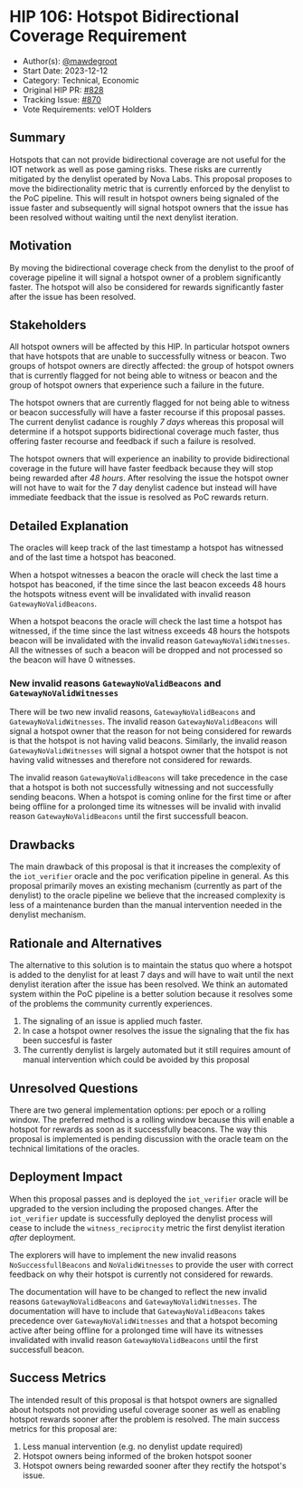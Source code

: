 # HIP 106: Hotspot Bidirectional Coverage Requirement

- Author(s): [@mawdegroot](https://github.com/mawdegroot)
- Start Date: 2023-12-12
- Category: Technical, Economic
- Original HIP PR: [#828](https://github.com/helium/HIP/pull/828)
- Tracking Issue: [#870](https://github.com/helium/HIP/issues/870)
- Vote Requirements: veIOT Holders

## Summary

[summary]: #summary

Hotspots that can not provide bidirectional coverage are not useful for the IOT network as well as pose gaming risks. These risks are currently mitigated by the denylist operated by Nova Labs. This proposal proposes to move the bidirectionality metric that is currently enforced by the denylist to the PoC pipeline. This will result in hotspot owners being signaled of the issue faster and subsequently will signal hotspot owners that the issue has been resolved without waiting until the next denylist iteration.

## Motivation

[motivation]: #motivation

By moving the bidirectional coverage check from the denylist to the proof of coverage pipeline it will signal a hotspot owner of a problem significantly faster. The hotspot will also be considered for rewards significantly faster after the issue has been resolved.

## Stakeholders

[stakeholders]: #stakeholders

All hotspot owners will be affected by this HIP. In particular hotspot owners that have hotspots that are unable to successfully witness or beacon. Two groups of hotspot owners are directly affected: the group of hotspot owners that is currently flagged for not being able to witness or beacon and the group of hotspot owners that experience such a failure in the future.

The hotspot owners that are currently flagged for not being able to witness or beacon successfully will have a faster recourse if this proposal passes. The current denylist cadance is roughly _7 days_ whereas this proposal will determine if a hotspot supports bidirectional coverage much faster, thus offering faster recourse and feedback if such a failure is resolved.

The hotspot owners that will experience an inability to provide bidirectional coverage in the future will have faster feedback because they will stop being rewarded after _48 hours_. After resolving the issue the hotspot owner will not have to wait for the 7 day denylist cadence but instead will have immediate feedback that the issue is resolved as PoC rewards return.

## Detailed Explanation

[detailed-explanation]: #detailed-explanation

The oracles will keep track of the last timestamp a hotspot has witnessed and of the last time a hotspot has beaconed.

When a hotspot witnesses a beacon the oracle will check the last time a hotspot has beaconed, if the time since the last beacon exceeds 48 hours the hotspots witness event will be invalidated with invalid reason `GatewayNoValidBeacons`.

When a hotspot beacons the oracle will check the last time a hotspot has witnessed, if the time since the last witness exceeds 48 hours the hotspots beacon will be invalidated with the invalid reason `GatewayNoValidWitnesses`. All the witnesses of such a beacon will be dropped and not processed so the beacon will have 0 witnesses.

### New invalid reasons `GatewayNoValidBeacons` and `GatewayNoValidWitnesses`

[detailed-explanation-new-invalid-reasons]: #detailed-explanation-new-invalid-reasons

There will be two new invalid reasons, `GatewayNoValidBeacons` and `GatewayNoValidWitnesses`. The invalid reason `GatewayNoValidBeacons` will signal a hotspot owner that the reason for not being considered for rewards is that the hotspot is not having valid beacons. Similarly, the invalid reason `GatewayNoValidWitnesses` will signal a hotspot owner that the hotspot is not having valid witnesses and therefore not considered for rewards.

The invalid reason `GatewayNoValidBeacons` will take precedence in the case that a hotspot is both not successfully witnessing and not successfully sending beacons. When a hotspot is coming online for the first time or after being offline for a prolonged time its witnesses will be invalid with invalid reason `GatewayNoValidBeacons` until the first successfull beacon.

## Drawbacks

[drawbacks]: #drawbacks

The main drawback of this proposal is that it increases the complexity of the `iot_verifier` oracle and the poc verification pipeline in general. As this proposal primarily moves an existing mechanism (currently as part of the denylist) to the oracle pipeline we believe that the increased complexity is less of a maintenance burden than the manual intervention needed in the denylist mechanism.

## Rationale and Alternatives

[rationale-and-alternatives]: #rationale-and-alternatives

The alternative to this solution is to maintain the status quo where a hotspot is added to the denylist for at least 7 days and will have to wait until the next denylist iteration after the issue has been resolved. We think an automated system within the PoC pipeline is a better solution because it resolves some of the problems the community currently experiences.

1. The signaling of an issue is applied much faster.
2. In case a hotspot owner resolves the issue the signaling that the fix has been succesful is faster
3. The currently denylist is largely automated but it still requires amount of manual intervention which could be avoided by this proposal

## Unresolved Questions

[unresolved-questions]: #unresolved-questions

There are two general implementation options: per epoch or a rolling window. The preferred method is a rolling window because this will enable a hotspot for rewards as soon as it successfully beacons. The way this proposal is implemented is pending discussion with the oracle team on the technical limitations of the oracles.

## Deployment Impact

[deployment-impact]: #deployment-impact

When this proposal passes and is deployed the `iot_verifier` oracle will be upgraded to the version including the proposed changes. After the `iot_verifier` update is successfully deployed the denylist process will cease to include the `witness_reciprocity` metric the first denylist iteration _after_ deployment.

The explorers will have to implement the new invalid reasons `NoSuccessfullBeacons` and `NoValidWitnesses` to provide the user with correct feedback on why their hotspot is currently not considered for rewards.

The documentation will have to be changed to reflect the new invalid reasons `GatewayNoValidBeacons` and `GatewayNoValidWitnesses`. The documentation will have to include that `GatewayNoValidBeacons` takes precedence over `GatewayNoValidWitnesses` and that a hotspot becoming active after being offline for a prolonged time will have its witnesses invalidated with invalid reason `GatewayNoValidBeacons` until the first successfull beacon.

## Success Metrics

[success-metrics]: #success-metrics

The intended result of this proposal is that hotspot owners are signalled about hotspots not providing useful coverage sooner as well as enabling hotspot rewards sooner after the problem is resolved. The main success metrics for this proposal are:

1. Less manual intervention (e.g. no denylist update required)
2. Hotspot owners being informed of the broken hotspot sooner
3. Hotspot owners being rewarded sooner after they rectify the hotspot's issue.
